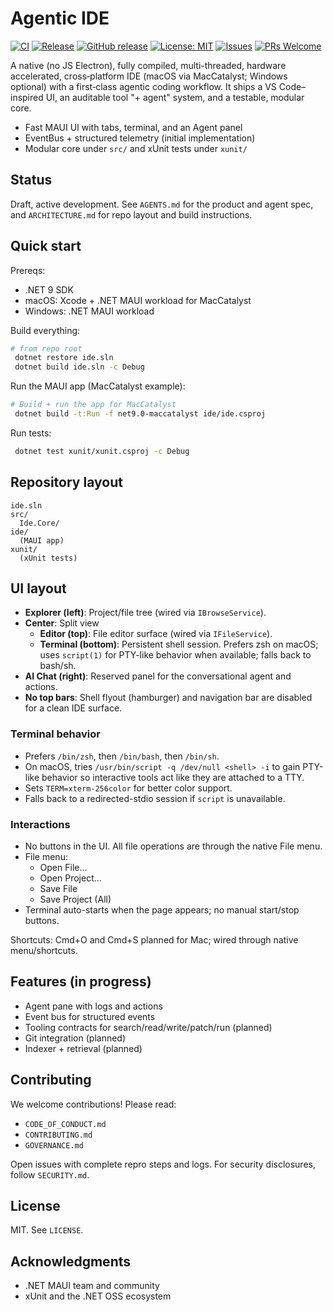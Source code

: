# Agentic IDE

[![CI](https://github.com/jtrefon/ai-ide/actions/workflows/ci.yml/badge.svg?branch=main)](https://github.com/jtrefon/ai-ide/actions/workflows/ci.yml)
[![Release](https://github.com/jtrefon/ai-ide/actions/workflows/release.yml/badge.svg)](https://github.com/jtrefon/ai-ide/actions/workflows/release.yml)
[![GitHub release](https://img.shields.io/github/v/release/jtrefon/ai-ide)](https://github.com/jtrefon/ai-ide/releases)
[![License: MIT](https://img.shields.io/github/license/jtrefon/ai-ide)](https://github.com/jtrefon/ai-ide/blob/main/LICENSE)
[![Issues](https://img.shields.io/github/issues/jtrefon/ai-ide)](https://github.com/jtrefon/ai-ide/issues)
[![PRs Welcome](https://img.shields.io/badge/PRs-welcome-brightgreen.svg)](https://github.com/jtrefon/ai-ide/pulls)

A native (no JS Electron), fully compiled, multi-threaded, hardware accelerated, cross‑platform IDE (macOS via MacCatalyst; Windows optional) with a first‑class agentic coding workflow. It ships a VS Code–inspired UI, an auditable tool "+ agent" system, and a testable, modular core.

- Fast MAUI UI with tabs, terminal, and an Agent panel
- EventBus + structured telemetry (initial implementation)
- Modular core under `src/` and xUnit tests under `xunit/`

## Status

Draft, active development. See `AGENTS.md` for the product and agent spec, and `ARCHITECTURE.md` for repo layout and build instructions.

## Quick start

Prereqs:
- .NET 9 SDK
- macOS: Xcode + .NET MAUI workload for MacCatalyst
- Windows: .NET MAUI workload

Build everything:

```bash
# from repo root
 dotnet restore ide.sln
 dotnet build ide.sln -c Debug
```

Run the MAUI app (MacCatalyst example):

```bash
# Build + run the app for MacCatalyst
 dotnet build -t:Run -f net9.0-maccatalyst ide/ide.csproj
```

Run tests:

```bash
 dotnet test xunit/xunit.csproj -c Debug
```

## Repository layout

```
ide.sln
src/
  Ide.Core/
ide/
  (MAUI app)
xunit/
  (xUnit tests)
```

## UI layout

- __Explorer (left)__: Project/file tree (wired via `IBrowseService`).
- __Center__: Split view
  - __Editor (top)__: File editor surface (wired via `IFileService`).
  - __Terminal (bottom)__: Persistent shell session. Prefers zsh on macOS; uses `script(1)` for PTY-like behavior when available; falls back to bash/sh.
- __AI Chat (right)__: Reserved panel for the conversational agent and actions.
- __No top bars__: Shell flyout (hamburger) and navigation bar are disabled for a clean IDE surface.

### Terminal behavior

- Prefers `/bin/zsh`, then `/bin/bash`, then `/bin/sh`.
- On macOS, tries `/usr/bin/script -q /dev/null <shell> -i` to gain PTY-like behavior so interactive tools act like they are attached to a TTY.
- Sets `TERM=xterm-256color` for better color support.
- Falls back to a redirected-stdio session if `script` is unavailable.

### Interactions

- No buttons in the UI. All file operations are through the native File menu.
- File menu:
  - Open File…
  - Open Project…
  - Save File
  - Save Project (All)
- Terminal auto-starts when the page appears; no manual start/stop buttons.

Shortcuts: Cmd+O and Cmd+S planned for Mac; wired through native menu/shortcuts.

## Features (in progress)

- Agent pane with logs and actions
- Event bus for structured events
- Tooling contracts for search/read/write/patch/run (planned)
- Git integration (planned)
- Indexer + retrieval (planned)

## Contributing

We welcome contributions! Please read:
- `CODE_OF_CONDUCT.md`
- `CONTRIBUTING.md`
- `GOVERNANCE.md`

Open issues with complete repro steps and logs. For security disclosures, follow `SECURITY.md`.

## License

MIT. See `LICENSE`.

## Acknowledgments

- .NET MAUI team and community
- xUnit and the .NET OSS ecosystem
